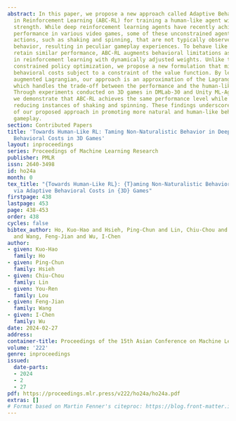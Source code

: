 ```yaml
---
abstract: In this paper, we propose a new approach called Adaptive Behavioral Costs
  in Reinforcement Learning (ABC-RL) for training a human-like agent with competitive
  strength. While deep reinforcement learning agents have recently achieved superhuman
  performance in various video games, some of these unconstrained agents may exhibit
  actions, such as shaking and spinning, that are not typically observed in human
  behavior, resulting in peculiar gameplay experiences. To behave like humans and
  retain similar performance, ABC-RL augments behavioral limitations as cost signals
  in reinforcement learning with dynamically adjusted weights. Unlike traditional
  constrained policy optimization, we propose a new formulation that minimizes the
  behavioral costs subject to a constraint of the value function. By leveraging the
  augmented Lagrangian, our approach is an approximation of the Lagrangian adjustment,
  which handles the trade-off between the performance and the human-like behavior.
  Through experiments conducted on 3D games in DMLab-30 and Unity ML-Agents Toolkit,
  we demonstrate that ABC-RL achieves the same performance level while significantly
  reducing instances of shaking and spinning. These findings underscore the effectiveness
  of our proposed approach in promoting more natural and human-like behavior during
  gameplay.
section: Contributed Papers
title: 'Towards Human-Like RL: Taming Non-Naturalistic Behavior in Deep RL via Adaptive
  Behavioral Costs in 3D Games'
layout: inproceedings
series: Proceedings of Machine Learning Research
publisher: PMLR
issn: 2640-3498
id: ho24a
month: 0
tex_title: "{Towards Human-Like RL}: {T}aming Non-Naturalistic Behavior in Deep {RL}
  via Adaptive Behavioral Costs in {3D} Games"
firstpage: 438
lastpage: 453
page: 438-453
order: 438
cycles: false
bibtex_author: Ho, Kuo-Hao and Hsieh, Ping-Chun and Lin, Chiu-Chou and Lou, You-Ren
  and Wang, Feng-Jian and Wu, I-Chen
author:
- given: Kuo-Hao
  family: Ho
- given: Ping-Chun
  family: Hsieh
- given: Chiu-Chou
  family: Lin
- given: You-Ren
  family: Lou
- given: Feng-Jian
  family: Wang
- given: I-Chen
  family: Wu
date: 2024-02-27
address:
container-title: Proceedings of the 15th Asian Conference on Machine Learning
volume: '222'
genre: inproceedings
issued:
  date-parts:
  - 2024
  - 2
  - 27
pdf: https://proceedings.mlr.press/v222/ho24a/ho24a.pdf
extras: []
# Format based on Martin Fenner's citeproc: https://blog.front-matter.io/posts/citeproc-yaml-for-bibliographies/
---
```

